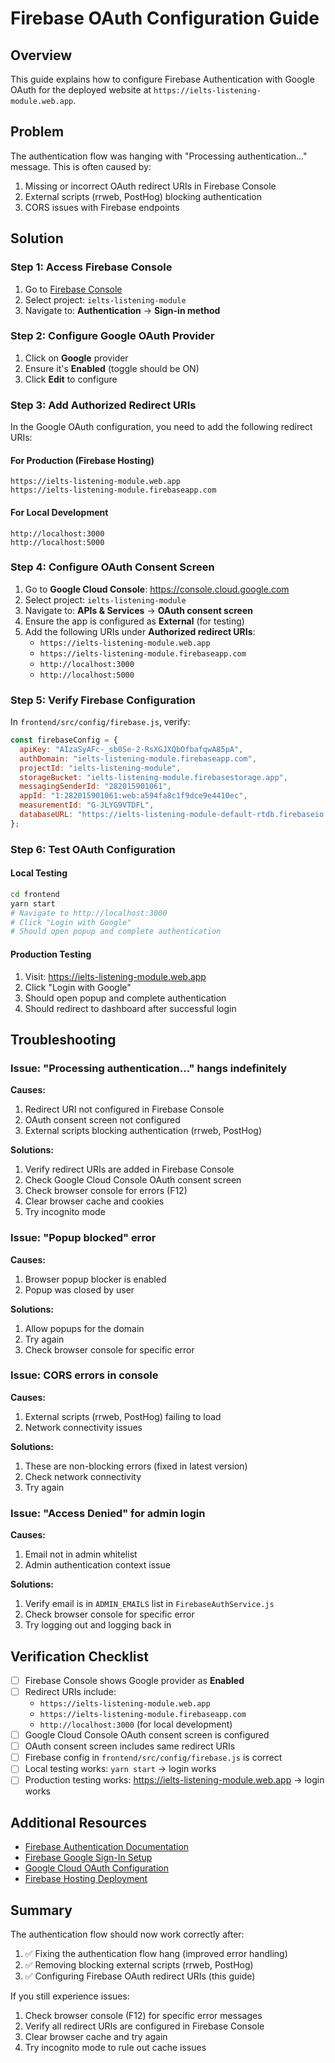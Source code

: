 # Firebase OAuth Configuration Guide

## Overview
This guide explains how to configure Firebase Authentication with Google OAuth for the deployed website at `https://ielts-listening-module.web.app`.

## Problem
The authentication flow was hanging with "Processing authentication..." message. This is often caused by:
1. Missing or incorrect OAuth redirect URIs in Firebase Console
2. External scripts (rrweb, PostHog) blocking authentication
3. CORS issues with Firebase endpoints

## Solution

### Step 1: Access Firebase Console

1. Go to [Firebase Console](https://console.firebase.google.com)
2. Select project: `ielts-listening-module`
3. Navigate to: **Authentication** → **Sign-in method**

### Step 2: Configure Google OAuth Provider

1. Click on **Google** provider
2. Ensure it's **Enabled** (toggle should be ON)
3. Click **Edit** to configure

### Step 3: Add Authorized Redirect URIs

In the Google OAuth configuration, you need to add the following redirect URIs:

#### For Production (Firebase Hosting)
```
https://ielts-listening-module.web.app
https://ielts-listening-module.firebaseapp.com
```

#### For Local Development
```
http://localhost:3000
http://localhost:5000
```

### Step 4: Configure OAuth Consent Screen

1. Go to **Google Cloud Console**: https://console.cloud.google.com
2. Select project: `ielts-listening-module`
3. Navigate to: **APIs & Services** → **OAuth consent screen**
4. Ensure the app is configured as **External** (for testing)
5. Add the following URIs under **Authorized redirect URIs**:
   - `https://ielts-listening-module.web.app`
   - `https://ielts-listening-module.firebaseapp.com`
   - `http://localhost:3000`
   - `http://localhost:5000`

### Step 5: Verify Firebase Configuration

In `frontend/src/config/firebase.js`, verify:

```javascript
const firebaseConfig = {
  apiKey: "AIzaSyAFc-_sb0Se-2-RsXGJXQbOfbafqwA85pA",
  authDomain: "ielts-listening-module.firebaseapp.com",
  projectId: "ielts-listening-module",
  storageBucket: "ielts-listening-module.firebasestorage.app",
  messagingSenderId: "282015901061",
  appId: "1:282015901061:web:a594fa8c1f9dce9e4410ec",
  measurementId: "G-JLYG9VTDFL",
  databaseURL: "https://ielts-listening-module-default-rtdb.firebaseio.com/"
};
```

### Step 6: Test OAuth Configuration

#### Local Testing
```bash
cd frontend
yarn start
# Navigate to http://localhost:3000
# Click "Login with Google"
# Should open popup and complete authentication
```

#### Production Testing
1. Visit: https://ielts-listening-module.web.app
2. Click "Login with Google"
3. Should open popup and complete authentication
4. Should redirect to dashboard after successful login

## Troubleshooting

### Issue: "Processing authentication..." hangs indefinitely

**Causes:**
1. Redirect URI not configured in Firebase Console
2. OAuth consent screen not configured
3. External scripts blocking authentication (rrweb, PostHog)

**Solutions:**
1. Verify redirect URIs are added in Firebase Console
2. Check Google Cloud Console OAuth consent screen
3. Check browser console for errors (F12)
4. Clear browser cache and cookies
5. Try incognito mode

### Issue: "Popup blocked" error

**Causes:**
1. Browser popup blocker is enabled
2. Popup was closed by user

**Solutions:**
1. Allow popups for the domain
2. Try again
3. Check browser console for specific error

### Issue: CORS errors in console

**Causes:**
1. External scripts (rrweb, PostHog) failing to load
2. Network connectivity issues

**Solutions:**
1. These are non-blocking errors (fixed in latest version)
2. Check network connectivity
3. Try again

### Issue: "Access Denied" for admin login

**Causes:**
1. Email not in admin whitelist
2. Admin authentication context issue

**Solutions:**
1. Verify email is in `ADMIN_EMAILS` list in `FirebaseAuthService.js`
2. Check browser console for specific error
3. Try logging out and logging back in

## Verification Checklist

- [ ] Firebase Console shows Google provider as **Enabled**
- [ ] Redirect URIs include:
  - `https://ielts-listening-module.web.app`
  - `https://ielts-listening-module.firebaseapp.com`
  - `http://localhost:3000` (for local development)
- [ ] Google Cloud Console OAuth consent screen is configured
- [ ] OAuth consent screen includes same redirect URIs
- [ ] Firebase config in `frontend/src/config/firebase.js` is correct
- [ ] Local testing works: `yarn start` → login works
- [ ] Production testing works: https://ielts-listening-module.web.app → login works

## Additional Resources

- [Firebase Authentication Documentation](https://firebase.google.com/docs/auth)
- [Firebase Google Sign-In Setup](https://firebase.google.com/docs/auth/web/google-signin)
- [Google Cloud OAuth Configuration](https://cloud.google.com/docs/authentication/oauth)
- [Firebase Hosting Deployment](https://firebase.google.com/docs/hosting)

## Summary

The authentication flow should now work correctly after:
1. ✅ Fixing the authentication flow hang (improved error handling)
2. ✅ Removing blocking external scripts (rrweb, PostHog)
3. ✅ Configuring Firebase OAuth redirect URIs (this guide)

If you still experience issues:
1. Check browser console (F12) for specific error messages
2. Verify all redirect URIs are configured in Firebase Console
3. Clear browser cache and try again
4. Try incognito mode to rule out cache issues


